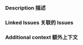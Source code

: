 <!--

DO NOT INGORE THE TEMPLATE!
请不要忽视这个模板！

Before submitting the PR, please make sure you do the following:
在提交 PR 之前，请确保你做到以下几点：

- Read the [Contributing Guide](https://github.com/antfu/contribute) and [Notes from a tired maintainer](https://github.com/pi0/tired-maintainer).
- Check that there isn't already a PR that solves the problem the same way to avoid creating a duplicate.
- Provide a description in this PR that addresses **what** the PR is solving, or reference the issue that it solves (e.g. `fixes #123`).
- Ideally, include relevant tests that fail without this PR but pass with it.
- 阅读 [贡献指南](https://github.com/antfu/contribute) 和 [一位疲惫的维护者的笔记](https://github.com/ModyQyW/tired-maintainer)。
- 检查是否已经有一个以同样方式解决该问题的 PR，以避免重复创建。
- 在这个 PR 中描述 **PR 所要解决的问题**，或者引用它所解决的问题（例如 `fixes #123`）。
- 理想情况下，提交没有这个 PR 的情况下失败但在有 PR 的情况下通过的相关测试。

-->

### Description 描述

<!--

Please insert your description here and provide especially info about the "what" this PR is solving
请在此插入你的描述，并提供有关该 PR 所解决的 **问题** 的信息。

-->

### Linked Issues 关联的 Issues

### Additional context 额外上下文

<!--

e.g. is there anything you'd like reviewers to focus on?
例如，有什么东西是你希望审查人关注的？

-->
